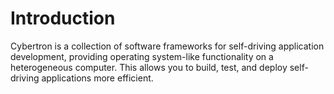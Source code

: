 # Introduction
  Cybertron is a collection of software frameworks for self-driving application development, providing operating system-like functionality on a heterogeneous computer. This allows you to build, test, and deploy self-driving applications more efficient.
